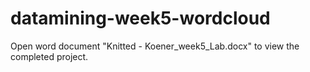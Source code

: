 # datamining-week5-wordcloud
Open word document "Knitted - Koener_week5_Lab.docx" to view the completed project.
